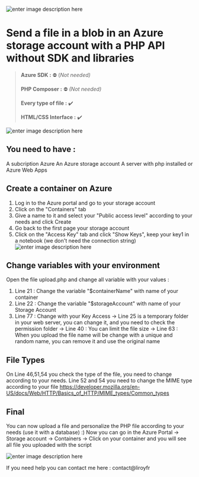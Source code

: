 ![enter image description here](https://www.clicdata.com/wp-content/uploads/2021/01/microsoft-azure-blob-storage-logo.com_.png)
# Send a file in a blob in an Azure storage account with a PHP API without SDK and libraries
> **Azure SDK :** ⛔ (*Not needed)*
> 
> **PHP Composer :** ⛔ *(Not needed)*
> 
> **Every type of file :** ✔️
> 
> **HTML/CSS Interface :** ✔️
> 
![enter image description here](https://image.prntscr.com/image/flwtwY0rQeeqNNbpBZ_w1Q.png)


## You need to have :

A subcription Azure
An Azure storage account
A server with php installed or Azure Web Apps

## Create a container on Azure

1. Log in to the Azure portal and go to your storage account
2. Click on the "Containers" tab
3. Give a name to it and select your "Public access level" according to your needs and click Create
4. Go back to the first page your storage account
5. Click on the "Access Key" tab  and click "Show Keys", keep your key1 in a notebook (we don't need the connection string)
![enter image description here](https://image.prntscr.com/image/P4vx6URLT1KZrSI2bnJJkQ.png)

## Change variables with your environment

Open the file upload.php and change all variable with your values :
1. Line 21 : Change the variable "$containerName" with name of your container
2. Line 22 : Change the variable "$storageAccount" with name of your Storage Account
3. Line 77 : Change with your Key Access
-> Line 25 is a temporary folder in your web server, you can change it, and you need to check the permission folder 
-> Line 40 : You can limit the file size
-> Line 63 : When you upload the file name will be change with a unique and random name, you can remove it and use the original name

## File Types

On Line 46,51,54 you check the type of the file, you need to change according to your needs.
Line 52 and 54 you need to change the MIME type according to your file https://developer.mozilla.org/en-US/docs/Web/HTTP/Basics_of_HTTP/MIME_types/Common_types 

## Final
You can now upload a file and personalize the PHP file according to your needs (use it with a database) :)
Now you can go in the Azure Portal -> Storage account -> Containers -> Click on your container and you will see all file you uploaded with the script

![enter image description here](https://image.prntscr.com/image/ulLKFwORQXGriuBmzi3Mjg.png)

If you need help you can contact me here : contact@liroyfr
